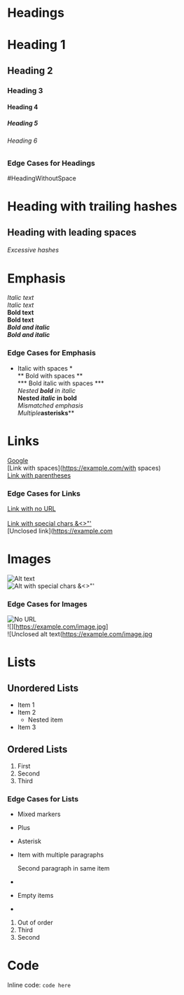 # Headings

# Heading 1
## Heading 2
### Heading 3
#### Heading 4
##### Heading 5
###### Heading 6

### Edge Cases for Headings
#HeadingWithoutSpace  
# Heading with trailing hashes ###  
   ## Heading with leading spaces  
###### Excessive hashes #######  
#  

# Emphasis

*Italic text*  
_Italic text_  
**Bold text**  
__Bold text__  
***Bold and italic***  
___Bold and italic___

### Edge Cases for Emphasis
* Italic with spaces *  
** Bold with spaces **  
*** Bold italic with spaces ***  
*Nested **bold** in italic*  
**Nested *italic* in bold**  
*Mismatched *emphasis**  
*Multiple***asterisks****  

# Links

[Google](https://www.google.com)  
[Link with spaces](https://example.com/with spaces)  
[Link with parentheses](https://example.com/(parens))  

### Edge Cases for Links
[Link with no URL]()  
[](https://example.com)  
[Link with special chars &<>"'](https://example.com/special&<>)  
[Unclosed link](https://example.com  

# Images

![Alt text](https://example.com/image.jpg)  
![Alt with special chars &<>"'](https://example.com/image.jpg)  

### Edge Cases for Images
![No URL]()  
![][https://example.com/image.jpg]  
![Unclosed alt text(https://example.com/image.jpg  

# Lists

## Unordered Lists
- Item 1  
- Item 2  
  - Nested item  
- Item 3  

## Ordered Lists
1. First  
2. Second  
3. Third  

### Edge Cases for Lists
- Mixed markers  
+ Plus  
* Asterisk  

- Item with multiple paragraphs  

  Second paragraph in same item  

-  
+ Empty items  
*  

1. Out of order  
3. Third  
2. Second  

# Code

Inline code: `code here`  